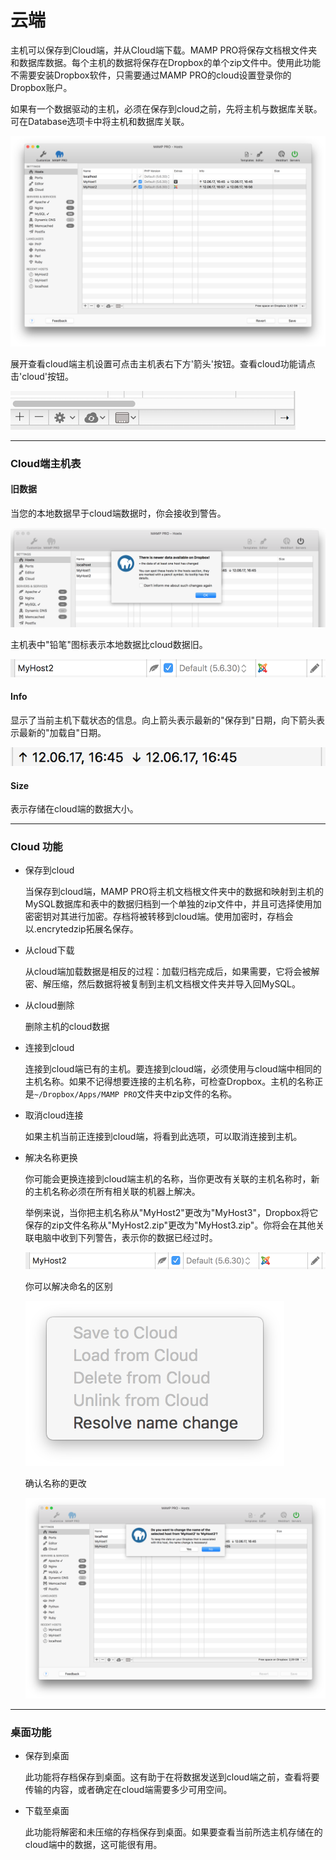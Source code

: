 # 云端

主机可以保存到Cloud端，并从Cloud端下载。MAMP PRO将保存文档根文件夹和数据库数据。每个主机的数据将保存在Dropbox的单个zip文件中。使用此功能不需要安装Dropbox软件，只需要通过MAMP PRO的cloud设置登录你的Dropbox账户。

如果有一个数据驱动的主机，必须在保存到cloud之前，先将主机与数据库关联。可在Database选项卡中将主机和数据库关联。

![cloud.png](./media/cloud.png)

展开查看cloud端主机设置可点击主机表右下方'箭头'按钮。查看cloud功能请点击'cloud'按钮。

![openCloudHostOptions.png](./media/openCloudHostOptions.png)

-----------

### Cloud端主机表
#### 旧数据

当您的本地数据早于cloud端数据时，你会接收到警告。

![oldDataWarning.png](./media/oldDataWarning.png)

主机表中"铅笔"图标表示本地数据比cloud数据旧。

![oldData.png](./media/oldData.png)

#### Info

显示了当前主机下载状态的信息。向上箭头表示最新的"保存到"日期，向下箭头表示最新的"加载自"日期。

![info.png](./media/info.png)

#### Size

表示存储在cloud端的数据大小。

----------

### Cloud 功能
+ 保存到cloud

    当保存到cloud端，MAMP PRO将主机文档根文件夹中的数据和映射到主机的MySQL数据库和表中的数据归档到一个单独的zip文件中，并且可选择使用加密密钥对其进行加密。存档将被转移到cloud端。使用加密时，存档会以.encrytedzip拓展名保存。
    
+ 从cloud下载

    从cloud端加载数据是相反的过程：加载归档完成后，如果需要，它将会被解密、解压缩，然后数据将被复制到主机文档根文件夹并导入回MySQL。
    
+ 从cloud删除

    删除主机的cloud数据

+ 连接到cloud

    连接到cloud端已有的主机。要连接到cloud端，必须使用与cloud端中相同的主机名称。如果不记得想要连接的主机名称，可检查Dropbox。主机的名称正是`~/Dropbox/Apps/MAMP PRO`文件夹中zip文件的名称。
    
+ 取消cloud连接

    如果主机当前正连接到cloud端，将看到此选项，可以取消连接到主机。

+ 解决名称更换

    你可能会更换连接到cloud端主机的名称，当你更改有关联的主机名称时，新的主机名称必须在所有相关联的机器上解决。
    
    举例来说，当你把主机名称从"MyHost2"更改为"MyHost3"，Dropbox将它保存的zip文件名称从"MyHost2.zip"更改为"MyHost3.zip"。你将会在其他关联电脑中收到下列警告，表示你的数据已经过时。
    
    ![oldData1.png](./media/oldData1.png)
    
    你可以解决命名的区别
    
    ![resolveName.png](./media/resolveName.png)
    
    确认名称的更改
    
    ![resolveWarning.png](./media/resolveWarning.png)
    
----------

### 桌面功能
+ 保存到桌面

   此功能将存档保存到桌面。这有助于在将数据发送到cloud端之前，查看将要传输的内容，或者确定在cloud端需要多少可用空间。

+ 下载至桌面

    此功能将解密和未压缩的存档保存到桌面。如果要查看当前所选主机存储在的cloud端中的数据，这可能很有用。